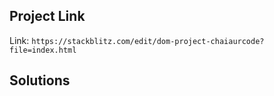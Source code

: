 ## Project Link
Link: ```https://stackblitz.com/edit/dom-project-chaiaurcode?file=index.html```
## Solutions
